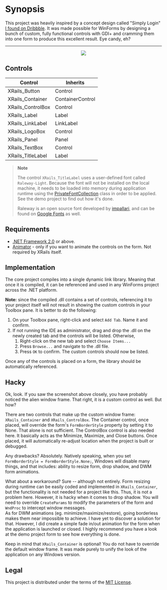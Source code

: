 Synopsis
========
This project was heavily inspired by a concept design called "Simply Login" [I found on Dribbble](https://dribbble.com/shots/1892468-simply-login). It was made possible for WinForms by designing a bunch of custom, fully functional controls with GDI+ and cramming them into one form to produce this excellent result. Eye candy, eh?

----------

<p align="center">
  <img src ="http://i.imgur.com/sRNuDw0.png" />
</p>

Controls
------------------
Control           | Inherits        
------------------|---------
XRails_Button     | Control
XRails_Container  | ContainerControl
XRails_ControlBox | Control
XRails_Label      | Label
XRails_LinkLabel  | LinkLabel
XRails_LogoBox    | Control
XRails_Panel      | Panel
XRails_TextBox    | Control
XRails_TitleLabel | Label

> **Note**
>
> The control `XRails_TitleLabel` uses a user-defined font called `Raleway-Light`. Because the font will not be installed on the local machine, it needs to be loaded into memory during application runtime using the [PrivateFontCollection](https://docs.microsoft.com/en-us/windows/desktop/api/gdiplusheaders/nl-gdiplusheaders-privatefontcollection) class in order to be applied. See the demo project to find out how it's done.
>
> Raleway is an open source font developed by [impallari](https://github.com/impallari/Raleway/), and can be found on [Google Fonts](https://fonts.google.com/specimen/Raleway) as well.

Requirements
------------
* [.NET Framework 2.0](https://www.microsoft.com/en-ca/download/details.aspx?id=1639) or above.
* [Animator](https://github.com/PavelTorgashov/Animator) - only if you want to animate the controls on the form. Not required by XRails itself.

Implementation
--------------
The core project compiles into a single dynamic link library. Meaning that once it is compiled, it can be referenced and used in any WinForms project across the .NET platform.

**Note:** since the compiled .dll contains a set of controls, referencing it to your project itself will not result in showing the custom controls in your Toolbox pane. It is better to do the following:
1. On your Toolbox pane, right-click and select `Add Tab`. Name it and confirm.
2. If not running the IDE as administrator, drag and drop the .dll on the newly created tab and the controls will be listed. Otherwise,
   1. Right-click on the new tab and select `Choose Items...`
   2. Press `Browse...` and navigate to the .dll file.
   3. Press `OK` to confirm. The custom controls should now be listed.

Once any of the controls is placed on a form, the library should be automatically referenced.

## Hacky
Ok, look. If you saw the screenshot above closely, you have probably noticed the alien window frame. That right, it is a custom control as well. But how?

There are two controls that make up the custom window frame: `XRails_Container` and `XRails_ControlBox`. The Container control, once placed, will override the form's `FormBorderStyle` property by setting it to None. That alone is not sufficient. The ControlBox control is also needed here. It basically acts as the Minimize, Maximize, and Close buttons. Once placed, it will automatically re-adjust location when the project is built or debugged.

Any drawbacks? Absolutely. Natively speaking, when you set `FormBorderStyle = FormBorderStyle.None;`, Windows will disable many things, and that includes: ability to resize form, drop shadow, and DWM form animations.

What about a workaround? Sure -- although not entirely. Form resizing during runtime can be easily coded and implemented in `XRails_Container`, but the functionality is not needed for a project like this. Thus, it is not a problem here. However, it is hacky when it comes to drop shadow. You will need to override `CreateParams` to modify the parameters of the form and `WndProc` to intercept window messages.
<br>As for DWM animations (eg. minimize/maximize/restore), going borderless makes them near impossible to achieve. I have yet to discover a solution for that. However, I did create a simple fade in/out animation for the form when the application is launched or closed.
I highly recommend you have a look at the demo project form to see how everything is done.

Keep in mind that `XRails_Container` is optional! You do not have to override the default window frame. It was made purely to unify the look of the application on any Windows version.

Legal
-----
This project is distributed under the terms of the [MIT License](https://opensource.org/licenses/MIT).
